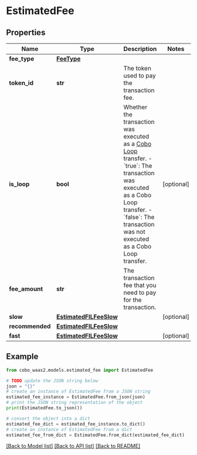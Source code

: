 # EstimatedFee


## Properties

Name | Type | Description | Notes
------------ | ------------- | ------------- | -------------
**fee_type** | [**FeeType**](FeeType.md) |  | 
**token_id** | **str** | The token used to pay the transaction fee. | 
**is_loop** | **bool** | Whether the transaction was executed as a [Cobo Loop](https://manuals.cobo.com/en/portal/custodial-wallets/cobo-loop) transfer. - &#x60;true&#x60;: The transaction was executed as a Cobo Loop transfer. - &#x60;false&#x60;: The transaction was not executed as a Cobo Loop transfer.  | [optional] 
**fee_amount** | **str** | The transaction fee that you need to pay for the transaction. | 
**slow** | [**EstimatedFILFeeSlow**](EstimatedFILFeeSlow.md) |  | [optional] 
**recommended** | [**EstimatedFILFeeSlow**](EstimatedFILFeeSlow.md) |  | 
**fast** | [**EstimatedFILFeeSlow**](EstimatedFILFeeSlow.md) |  | [optional] 

## Example

```python
from cobo_waas2.models.estimated_fee import EstimatedFee

# TODO update the JSON string below
json = "{}"
# create an instance of EstimatedFee from a JSON string
estimated_fee_instance = EstimatedFee.from_json(json)
# print the JSON string representation of the object
print(EstimatedFee.to_json())

# convert the object into a dict
estimated_fee_dict = estimated_fee_instance.to_dict()
# create an instance of EstimatedFee from a dict
estimated_fee_from_dict = EstimatedFee.from_dict(estimated_fee_dict)
```
[[Back to Model list]](../README.md#documentation-for-models) [[Back to API list]](../README.md#documentation-for-api-endpoints) [[Back to README]](../README.md)


